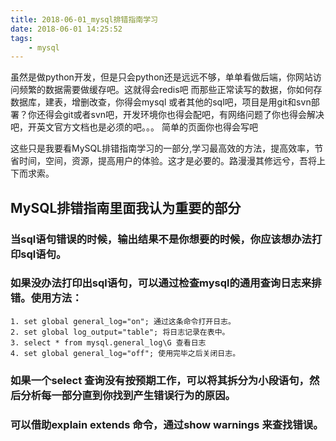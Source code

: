 ```yaml
---
title: 2018-06-01_mysql排错指南学习
date: 2018-06-01 14:25:52
tags:
    - mysql
---
```


虽然是做python开发，但是只会python还是远远不够，单单看做后端，你网站访问频繁的数据需要做缓存吧。这就得会redis吧 而那些正常读写的数据，你如何存数据库，建表，增删改查，你得会mysql
或者其他的sql吧，项目是用git和svn部署？你还得会git或者svn吧，开发环境你也得会配吧，有网络问题了你也得会解决吧，开英文官方文档也是必须的吧。。。 简单的页面你也得会写吧

这些只是我要看MySQL排错指南学习的一部分,学习最高效的方法，提高效率，节省时间，空间，资源，提高用户的体验。这才是必要的。路漫漫其修远兮，吾将上下而求索。

## MySQL排错指南里面我认为重要的部分

### 当sql语句错误的时候，输出结果不是你想要的时候，你应该想办法打印sql语句。

### 如果没办法打印出sql语句，可以通过检查mysql的通用查询日志来排错。使用方法：
    1. set global general_log="on"; 通过这条命令打开日志。
    2. set global log_output="table"; 将日志记录在表中。
    3. select * from mysql.general_log\G 查看日志
    4. set global general_log="off"; 使用完毕之后关闭日志。

### 如果一个select 查询没有按预期工作，可以将其拆分为小段语句，然后分析每一部分直到你找到产生错误行为的原因。

### 可以借助explain extends 命令，通过show warnings 来查找错误。

